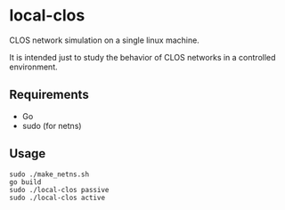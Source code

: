 # local-clos
CLOS network simulation on a single linux machine.

It is intended just to study the behavior of CLOS networks in a controlled environment.

## Requirements
* Go
* sudo (for netns)

## Usage
```
sudo ./make_netns.sh
go build 
sudo ./local-clos passive
sudo ./local-clos active
```

